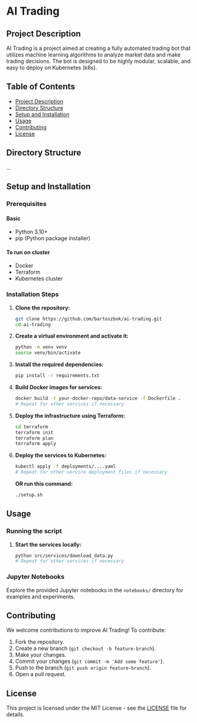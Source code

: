 # AI Trading

## Project Description

AI Trading is a project aimed at creating a fully automated trading bot that utilizes machine learning algorithms to analyze market data and make trading decisions. The bot is designed to be highly modular, scalable, and easy to deploy on Kubernetes (k8s).

## Table of Contents

- [Project Description](#project-description)
- [Directory Structure](#directory-structure)
- [Setup and Installation](#setup-and-installation)
- [Usage](#usage)
- [Contributing](#contributing)
- [License](#license)

## Directory Structure

...


## Setup and Installation

### Prerequisites

#### Basic
- Python 3.10+
- pip (Python package installer)

#### To run on cluster
- Docker
- Terraform
- Kubernetes cluster

### Installation Steps

1. **Clone the repository:**

    ```bash
    git clone https://github.com/bartoszbok/ai-trading.git
    cd ai-trading
    ```

2. **Create a virtual environment and activate it:**

    ```bash
    python -m venv venv
    source venv/bin/activate
    ```

3. **Install the required dependencies:**

    ```bash
    pip install -r requirements.txt
    ```

4. **Build Docker images for services:**

    ```bash
    docker build -t your-docker-repo/data-service -f Dockerfile .
    # Repeat for other services if necessary
    ```

5. **Deploy the infrastructure using Terraform:**

    ```bash
    cd terraform
    terraform init
    terraform plan
    terraform apply
    ```

6. **Deploy the services to Kubernetes:**

    ```bash
    kubectl apply -f deployments/....yaml
    # Repeat for other service deployment files if necessary
    ```

   **OR run this command:**

    ```bash
    ./setup.sh
    ```

## Usage

### Running the script

1. **Start the services locally:**

    ```bash
    python src/services/download_data.py
    # Repeat for other services if necessary
    ```

### Jupyter Notebooks

Explore the provided Jupyter notebooks in the `notebooks/` directory for examples and experiments.

## Contributing

We welcome contributions to improve AI Trading! To contribute:

1. Fork the repository.
2. Create a new branch (`git checkout -b feature-branch`).
3. Make your changes.
4. Commit your changes (`git commit -m 'Add some feature'`).
5. Push to the branch (`git push origin feature-branch`).
6. Open a pull request.

## License

This project is licensed under the MIT License - see the [LICENSE](LICENSE) file for details.

